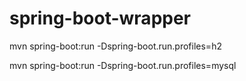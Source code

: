 # spring-boot-wrapper

mvn spring-boot:run -Dspring-boot.run.profiles=h2

mvn spring-boot:run -Dspring-boot.run.profiles=mysql
